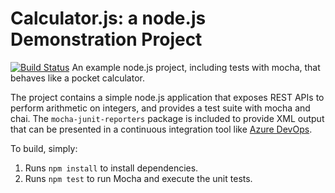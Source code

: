 Calculator.js: a node.js Demonstration Project
==============================================
[![Build Status](https://dev.azure.com/azquadrantit/DemoProjectForToday/_apis/build/status/durgapraveena.calculator1?branchName=master)](https://dev.azure.com/azquadrantit/DemoProjectForToday/_build/latest?definitionId=9&branchName=master)
An example node.js project, including tests with mocha, that behaves like
a pocket calculator.

The project contains a simple node.js application that exposes REST APIs
to perform arithmetic on integers, and provides a test suite with mocha
and chai.  The `mocha-junit-reporters` package is included to provide XML
output that can be presented in a continuous integration tool like
[Azure DevOps](https://azure.com/devops).

To build, simply:

1. Runs `npm install` to install dependencies.
2. Runs `npm test` to run Mocha and execute the unit tests.

